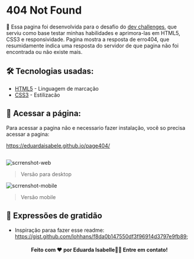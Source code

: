 # 404 Not Found
<p>🚀 Essa pagina foi desenvolvida para o desafio do  <a href="https://devchallenges.io/" target="_blank">dev challenges</a>, que serviu como base testar minhas habilidades e aprimora-las em HTML5, CSS3 e responsividade. Pagina mostra a resposta de erro404, que resumidamente indica uma resposta do servidor de que pagina não foi encontrada ou não existe mais. </p>

## 🛠️ Tecnologias usadas:

* [HTML5](https://www.w3.org/html/) - Linguagem de marcação
* [CSS3](https://www.w3.org/Style/CSS/Overview.en.html) - Estilizacão

## 🔧 Acessar a página:
<p>Para acessar a pagina não e necessario fazer instalação, você so precisa acessar a pagina:</p>
<a href="https://eduardaisabele.github.io/page404/" target="_blank"> https://eduardaisabele.github.io/page404/</a>

##

![scrrenshot-web](https://user-images.githubusercontent.com/92763302/226197101-dbddf431-eae1-476c-9392-4aa33480d1ef.png)
>Versão para desktop

![scrrenshot-mobile](https://user-images.githubusercontent.com/92763302/226197130-80ad27c9-0f66-4b00-ab41-a7e526110417.png)
>Versão mobile

## 🎁 Expressões de gratidão

* Inspiração paraa fazer esse readme: <a href="https://gist.github.com/lohhans/f8da0b147550df3f96914d3797e9fb89" target="_blank">https://gist.github.com/lohhans/f8da0b147550df3f96914d3797e9fb89</a>;

<h4 align="center"> 
	Feito com ❤️ por Eduarda Isabelle👋🏽 Entre em contato!
</h4>
